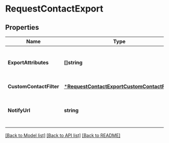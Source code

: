 # RequestContactExport

## Properties
Name | Type | Description | Notes
------------ | ------------- | ------------- | -------------
**ExportAttributes** | **[]string** | List of all the attributes that you want to export. These attributes must be present in your contact database. For example, [&#39;fname&#39;, &#39;lname&#39;, &#39;email&#39;]. | [optional] [default to null]
**CustomContactFilter** | [***RequestContactExportCustomContactFilter**](RequestContactExportCustomContactFilter.md) |  | [default to null]
**NotifyUrl** | **string** | Webhook that will be called once the export process is finished. For reference, https://help.sendinblue.com/hc/en-us/articles/360007666479 | [optional] [default to null]

[[Back to Model list]](../README.md#documentation-for-models) [[Back to API list]](../README.md#documentation-for-api-endpoints) [[Back to README]](../README.md)



